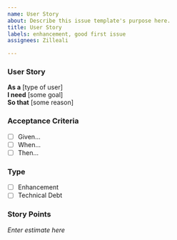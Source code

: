 ```yaml
---
name: User Story
about: Describe this issue template's purpose here.
title: User Story
labels: enhancement, good first issue
assignees: Zilleali

---
```


### User Story

**As a** [type of user]  
**I need** [some goal]  
**So that** [some reason]

### Acceptance Criteria
- [ ] Given...
- [ ] When...
- [ ] Then...

### Type
- [ ] Enhancement
- [ ] Technical Debt

### Story Points
_Enter estimate here_

